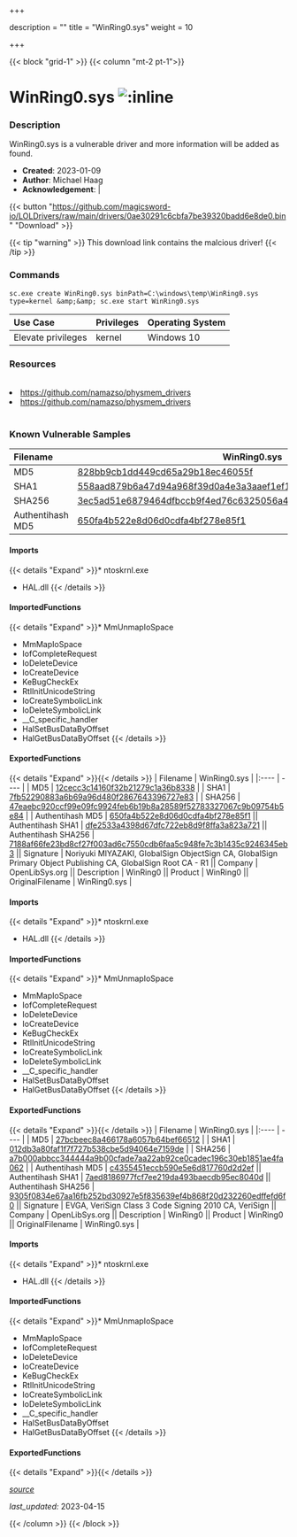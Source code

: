 +++

description = ""
title = "WinRing0.sys"
weight = 10

+++


{{< block "grid-1" >}}
{{< column "mt-2 pt-1">}}


# WinRing0.sys ![:inline](/images/twitter_verified.png) 


### Description

WinRing0.sys is a vulnerable driver and more information will be added as found.

- **Created**: 2023-01-09
- **Author**: Michael Haag
- **Acknowledgement**:  | [](https://twitter.com/)


{{< button "https://github.com/magicsword-io/LOLDrivers/raw/main/drivers/0ae30291c6cbfa7be39320badd6e8de0.bin" "Download" >}}

{{< tip "warning" >}}
This download link contains the malcious driver!
{{< /tip >}}

### Commands

```
sc.exe create WinRing0.sys binPath=C:\windows\temp\WinRing0.sys type=kernel &amp;&amp; sc.exe start WinRing0.sys
```

| Use Case | Privileges | Operating System | 
|:---- | ---- | ---- |
| Elevate privileges | kernel | Windows 10 |

### Resources
<br>
<li><a href=" https://github.com/namazso/physmem_drivers"> https://github.com/namazso/physmem_drivers</a></li>
<li><a href="https://github.com/namazso/physmem_drivers">https://github.com/namazso/physmem_drivers</a></li>
<br>

### Known Vulnerable Samples

| Filename | WinRing0.sys |
|:---- | ---- | 
| MD5 | <a href="https://www.virustotal.com/gui/file/828bb9cb1dd449cd65a29b18ec46055f">828bb9cb1dd449cd65a29b18ec46055f</a> |
| SHA1 | <a href="https://www.virustotal.com/gui/file/558aad879b6a47d94a968f39d0a4e3a3aaef1ef1">558aad879b6a47d94a968f39d0a4e3a3aaef1ef1</a> |
| SHA256 | <a href="https://www.virustotal.com/gui/file/3ec5ad51e6879464dfbccb9f4ed76c6325056a42548d5994ba869da9c4c039a8">3ec5ad51e6879464dfbccb9f4ed76c6325056a42548d5994ba869da9c4c039a8</a> |
| Authentihash MD5 | <a href="https://www.virustotal.com/gui/search/authentihash%650fa4b522e8d06d0cdfa4bf278e85f1">650fa4b522e8d06d0cdfa4bf278e85f1</a> || Authentihash SHA1 | <a href="https://www.virustotal.com/gui/search/authentihash%dfe2533a4398d67dfc722eb8d9f8ffa3a823a721">dfe2533a4398d67dfc722eb8d9f8ffa3a823a721</a> || Authentihash SHA256 | <a href="https://www.virustotal.com/gui/search/authentihash%7188af66fe23bd8cf27f003ad6c7550cdb6faa5c948fe7c3b1435c9246345eb3">7188af66fe23bd8cf27f003ad6c7550cdb6faa5c948fe7c3b1435c9246345eb3</a> || Signature | TOSHIBA AMERICA INFORMATION SYSTEMS, INC., VeriSign Class 3 Code Signing 2004 CA, VeriSign Class 3 Public Primary CA   || Company | OpenLibSys.org || Description | WinRing0 || Product | WinRing0 || OriginalFilename | WinRing0.sys |
#### Imports
{{< details "Expand" >}}* ntoskrnl.exe
* HAL.dll
{{< /details >}}
#### ImportedFunctions
{{< details "Expand" >}}* MmUnmapIoSpace
* MmMapIoSpace
* IofCompleteRequest
* IoDeleteDevice
* IoCreateDevice
* KeBugCheckEx
* RtlInitUnicodeString
* IoCreateSymbolicLink
* IoDeleteSymbolicLink
* __C_specific_handler
* HalSetBusDataByOffset
* HalGetBusDataByOffset
{{< /details >}}
#### ExportedFunctions
{{< details "Expand" >}}{{< /details >}}
| Filename | WinRing0.sys |
|:---- | ---- | 
| MD5 | <a href="https://www.virustotal.com/gui/file/12cecc3c14160f32b21279c1a36b8338">12cecc3c14160f32b21279c1a36b8338</a> |
| SHA1 | <a href="https://www.virustotal.com/gui/file/7fb52290883a6b69a96d480f2867643396727e83">7fb52290883a6b69a96d480f2867643396727e83</a> |
| SHA256 | <a href="https://www.virustotal.com/gui/file/47eaebc920ccf99e09fc9924feb6b19b8a28589f52783327067c9b09754b5e84">47eaebc920ccf99e09fc9924feb6b19b8a28589f52783327067c9b09754b5e84</a> |
| Authentihash MD5 | <a href="https://www.virustotal.com/gui/search/authentihash%650fa4b522e8d06d0cdfa4bf278e85f1">650fa4b522e8d06d0cdfa4bf278e85f1</a> || Authentihash SHA1 | <a href="https://www.virustotal.com/gui/search/authentihash%dfe2533a4398d67dfc722eb8d9f8ffa3a823a721">dfe2533a4398d67dfc722eb8d9f8ffa3a823a721</a> || Authentihash SHA256 | <a href="https://www.virustotal.com/gui/search/authentihash%7188af66fe23bd8cf27f003ad6c7550cdb6faa5c948fe7c3b1435c9246345eb3">7188af66fe23bd8cf27f003ad6c7550cdb6faa5c948fe7c3b1435c9246345eb3</a> || Signature | Noriyuki MIYAZAKI, GlobalSign ObjectSign CA, GlobalSign Primary Object Publishing CA, GlobalSign Root CA - R1   || Company | OpenLibSys.org || Description | WinRing0 || Product | WinRing0 || OriginalFilename | WinRing0.sys |
#### Imports
{{< details "Expand" >}}* ntoskrnl.exe
* HAL.dll
{{< /details >}}
#### ImportedFunctions
{{< details "Expand" >}}* MmUnmapIoSpace
* MmMapIoSpace
* IofCompleteRequest
* IoDeleteDevice
* IoCreateDevice
* KeBugCheckEx
* RtlInitUnicodeString
* IoCreateSymbolicLink
* IoDeleteSymbolicLink
* __C_specific_handler
* HalSetBusDataByOffset
* HalGetBusDataByOffset
{{< /details >}}
#### ExportedFunctions
{{< details "Expand" >}}{{< /details >}}
| Filename | WinRing0.sys |
|:---- | ---- | 
| MD5 | <a href="https://www.virustotal.com/gui/file/27bcbeec8a466178a6057b64bef66512">27bcbeec8a466178a6057b64bef66512</a> |
| SHA1 | <a href="https://www.virustotal.com/gui/file/012db3a80faf1f7f727b538cbe5d94064e7159de">012db3a80faf1f7f727b538cbe5d94064e7159de</a> |
| SHA256 | <a href="https://www.virustotal.com/gui/file/a7b000abbcc344444a9b00cfade7aa22ab92ce0cadec196c30eb1851ae4fa062">a7b000abbcc344444a9b00cfade7aa22ab92ce0cadec196c30eb1851ae4fa062</a> |
| Authentihash MD5 | <a href="https://www.virustotal.com/gui/search/authentihash%c4355451eccb590e5e6d817760d2d2ef">c4355451eccb590e5e6d817760d2d2ef</a> || Authentihash SHA1 | <a href="https://www.virustotal.com/gui/search/authentihash%7aed8186977fcf7ee219da493baecdb95ec8040d">7aed8186977fcf7ee219da493baecdb95ec8040d</a> || Authentihash SHA256 | <a href="https://www.virustotal.com/gui/search/authentihash%9305f0834e67aa16fb252bd30927e5f835639ef4b868f20d232260edffefd6f0">9305f0834e67aa16fb252bd30927e5f835639ef4b868f20d232260edffefd6f0</a> || Signature | EVGA, VeriSign Class 3 Code Signing 2010 CA, VeriSign   || Company | OpenLibSys.org || Description | WinRing0 || Product | WinRing0 || OriginalFilename | WinRing0.sys |
#### Imports
{{< details "Expand" >}}* ntoskrnl.exe
* HAL.dll
{{< /details >}}
#### ImportedFunctions
{{< details "Expand" >}}* MmUnmapIoSpace
* MmMapIoSpace
* IofCompleteRequest
* IoDeleteDevice
* IoCreateDevice
* KeBugCheckEx
* RtlInitUnicodeString
* IoCreateSymbolicLink
* IoDeleteSymbolicLink
* __C_specific_handler
* HalSetBusDataByOffset
* HalGetBusDataByOffset
{{< /details >}}
#### ExportedFunctions
{{< details "Expand" >}}{{< /details >}}



[*source*](https://github.com/magicsword-io/LOLDrivers/tree/main/yaml/winring0.yaml)

*last_updated:* 2023-04-15








{{< /column >}}
{{< /block >}}
